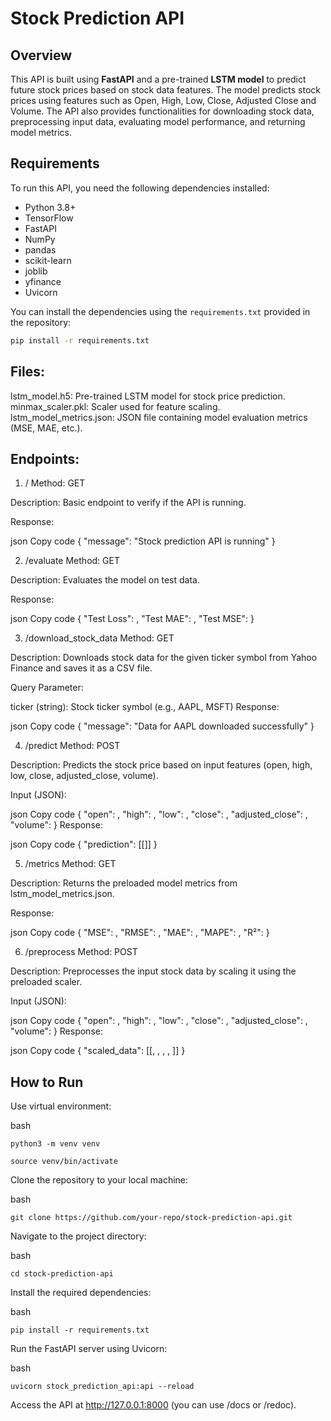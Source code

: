 # Stock Prediction API

## Overview

This API is built using **FastAPI** and a pre-trained **LSTM model** to predict future stock prices based on stock data features. The model predicts stock prices using features such as Open, High, Low, Close, Adjusted Close and Volume. The API also provides functionalities for downloading stock data, preprocessing input data, evaluating model performance, and returning model metrics.

## Requirements

To run this API, you need the following dependencies installed:

- Python 3.8+
- TensorFlow
- FastAPI
- NumPy
- pandas
- scikit-learn
- joblib
- yfinance
- Uvicorn

You can install the dependencies using the `requirements.txt` provided in the repository:

```bash
pip install -r requirements.txt
```

## Files:
lstm_model.h5: Pre-trained LSTM model for stock price prediction.
minmax_scaler.pkl: Scaler used for feature scaling.
lstm_model_metrics.json: JSON file containing model evaluation metrics (MSE, MAE, etc.).

## Endpoints:

1. /
Method: GET

Description: Basic endpoint to verify if the API is running.

Response:

json
Copy code
{
  "message": "Stock prediction API is running"
}

2. /evaluate
Method: GET

Description: Evaluates the model on test data.

Response:

json
Copy code
{
  "Test Loss": ,
  "Test MAE": ,
  "Test MSE": 
}

3. /download_stock_data
Method: GET

Description: Downloads stock data for the given ticker symbol from Yahoo Finance and saves it as a CSV file.

Query Parameter:

ticker (string): Stock ticker symbol (e.g., AAPL, MSFT)
Response:

json
Copy code
{
  "message": "Data for AAPL downloaded successfully"
}

4. /predict
Method: POST

Description: Predicts the stock price based on input features (open, high, low, close, adjusted_close, volume).

Input (JSON):

json
Copy code
{
  "open": ,
  "high": ,
  "low": ,
  "close": ,
  "adjusted_close": ,
  "volume": 
}
Response:

json
Copy code
{
  "prediction": [[]]
}

5. /metrics
Method: GET

Description: Returns the preloaded model metrics from lstm_model_metrics.json.

Response:

json
Copy code
{
  "MSE": ,
  "RMSE": ,
  "MAE": ,
  "MAPE": ,
  "R²": 
}

6. /preprocess
Method: POST

Description: Preprocesses the input stock data by scaling it using the preloaded scaler.

Input (JSON):

json
Copy code
{
  "open": ,
  "high": ,
  "low": ,
  "close": ,
  "adjusted_close": ,
  "volume": 
}
Response:

json
Copy code
{
  "scaled_data": [[, , , , ]]
}

## How to Run

Use virtual environment:

bash
```
python3 -m venv venv
```
```
source venv/bin/activate
```

Clone the repository to your local machine:

bash
```
git clone https://github.com/your-repo/stock-prediction-api.git
```
Navigate to the project directory:

bash
```
cd stock-prediction-api
```

Install the required dependencies:

bash
```
pip install -r requirements.txt
```
Run the FastAPI server using Uvicorn:

bash
```
uvicorn stock_prediction_api:api --reload
```
Access the API at http://127.0.0.1:8000 (you can use /docs or /redoc).

